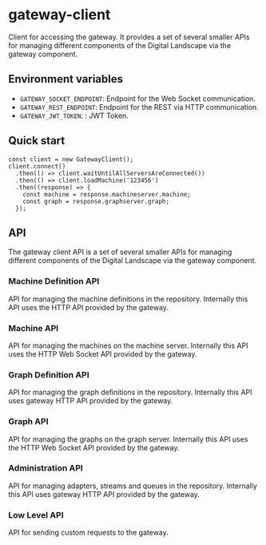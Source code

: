 # gateway-client

Client for accessing the gateway. It provides a set of several smaller APIs for managing different components of the Digital Landscape via the gateway component.

## Environment variables

* `GATEWAY_SOCKET_ENDPOINT`: Endpoint for the Web Socket communication.
* `GATEWAY_REST_ENDPOINT`: Endpoint for the REST via HTTP communication.
* `GATEWAY_JWT_TOKEN`: : JWT Token.

## Quick start

```
const client = new GatewayClient();
client.connect()
  .then(() => client.waitUntilAllServersAreConnected())
  .then(() => client.loadMachine('123456')
  .then((response) => {
    const machine = response.machineserver.machine;
    const graph = response.graphserver.graph;
  });
```

## API

The gateway client API is a set of several smaller APIs for managing different components of the Digital Landscape via the gateway component.

### Machine Definition API

API for managing the machine definitions in the repository. Internally this API uses the HTTP API provided by the gateway.

### Machine API

API for managing the machines on the machine server. Internally this API uses the HTTP Web Socket API provided by the gateway.

### Graph Definition API

API for managing the graph definitions in the repository. Internally this API uses gateway HTTP API provided by the gateway.

### Graph API

API for managing the graphs on the graph server. Internally this API uses the HTTP Web Socket API provided by the gateway.

### Administration API

API for managing adapters, streams and queues in the repository. Internally this API uses gateway HTTP API provided by the gateway.

### Low Level API

API for sending custom requests to the gateway.
